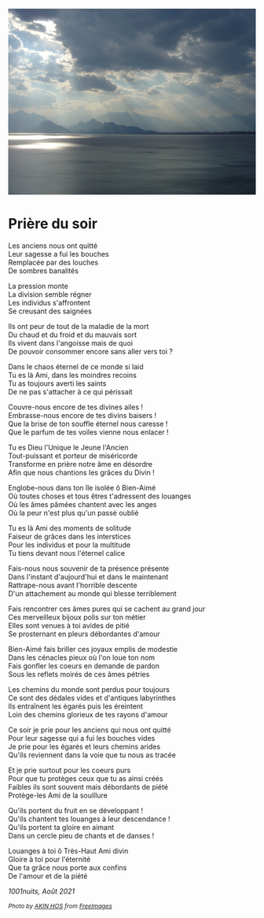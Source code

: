 ![Image of sea with mountains](../images/sea.jpg)

# Prière du soir


Les anciens nous ont quitté<br />
Leur sagesse a fui les bouches<br />
Remplacée par des louches<br />
De sombres banalités

La pression monte<br />
La division semble régner<br />
Les individus s'affrontent<br />
Se creusant des saignées

Ils ont peur de tout de la maladie de la mort<br />
Du chaud et du froid et du mauvais sort<br />
Ils vivent dans l'angoisse mais de quoi<br />
De pouvoir consommer encore sans aller vers toi ?

Dans le chaos éternel de ce monde si laid<br />
Tu es là Ami, dans les moindres recoins<br />
Tu as toujours averti les saints<br />
De ne pas s'attacher à ce qui périssait

Couvre-nous encore de tes divines ailes !<br />
Embrasse-nous encore de tes divins baisers !<br />
Que la brise de ton souffle éternel nous caresse !<br />
Que le parfum de tes voiles vienne nous enlacer !

Tu es Dieu l'Unique le Jeune l'Ancien<br />
Tout-puissant et porteur de miséricorde<br />
Transforme en prière notre âme en désordre<br />
Afin que nous chantions les grâces du Divin !

Englobe-nous dans ton île isolée ô Bien-Aimé<br />
Où toutes choses et tous êtres t'adressent des louanges<br />
Où les âmes pâmées chantent avec les anges<br />
Où la peur n'est plus qu'un passé oublié

Tu es là Ami des moments de solitude<br />
Faiseur de grâces dans les interstices<br />
Pour les individus et pour la multitude<br />
Tu tiens devant nous l'éternel calice

Fais-nous nous souvenir de ta présence présente<br />
Dans l'instant d'aujourd'hui et dans le maintenant<br />
Rattrape-nous avant l'horrible descente<br />
D'un attachement au monde qui blesse terriblement

Fais rencontrer ces âmes pures qui se cachent au grand jour<br />
Ces merveilleux bijoux polis sur ton métier<br />
Elles sont venues à toi avides de pitié<br />
Se prosternant en pleurs débordantes d'amour

Bien-Aimé fais briller ces joyaux emplis de modestie<br />
Dans les cénacles pieux où l'on loue ton nom<br />
Fais gonfler les coeurs en demande de pardon<br />
Sous les reflets moirés de ces âmes pétries

Les chemins du monde sont perdus pour toujours<br />
Ce sont des dédales vides et d'antiques labyrinthes<br />
Ils entraînent les égarés puis les éreintent<br />
Loin des chemins glorieux de tes rayons d'amour

Ce soir je prie pour les anciens qui nous ont quitté<br />
Pour leur sagesse qui a fui les bouches vides<br />
Je prie pour les égarés et leurs chemins arides<br />
Qu'ils reviennent dans la voie que tu nous as tracée

Et je prie surtout pour les coeurs purs<br />
Pour que tu protèges ceux que tu as ainsi créés<br />
Faibles ils sont souvent mais débordants de piété<br />
Protège-les Ami de la souillure

Qu'ils portent du fruit en se développant !<br />
Qu'ils chantent tes louanges à leur descendance !<br />
Qu'ils portent ta gloire en aimant<br />
Dans un cercle pieu de chants et de danses !

Louanges à toi ô Très-Haut Ami divin<br />
Gloire à toi pour l'éternité<br />
Que ta grâce nous porte aux confins<br />
De l'amour et de la piété

*1001nuits, Août 2021*

<p style="font-size:12px;font-style:italic">Photo by <a href="https://freeimages.com/photographer/crowpilot-42484">AKIN HOS</a> from <a href="https://freeimages.com">FreeImages</a></p>

